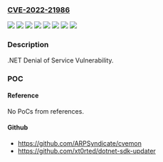 ### [CVE-2022-21986](https://cve.mitre.org/cgi-bin/cvename.cgi?name=CVE-2022-21986)
![](https://img.shields.io/static/v1?label=Product&message=.NET%205.0&color=blue)
![](https://img.shields.io/static/v1?label=Product&message=.NET%206.0&color=blue)
![](https://img.shields.io/static/v1?label=Product&message=Microsoft%20Visual%20Studio%202019%20version%2016.11%20(includes%2016.0%20-%2016.10)&color=blue)
![](https://img.shields.io/static/v1?label=Product&message=Microsoft%20Visual%20Studio%202019%20version%2016.9%20(includes%2016.0%20-%2016.8)&color=blue)
![](https://img.shields.io/static/v1?label=Product&message=Microsoft%20Visual%20Studio%202022%20version%2017.0&color=blue)
![](https://img.shields.io/static/v1?label=Product&message=Visual%20Studio%202019%20for%20Mac%20version%208.10&color=blue)
![](https://img.shields.io/static/v1?label=Version&message=n%2Fa&color=blue)
![](https://img.shields.io/static/v1?label=Vulnerability&message=Denial%20of%20Service&color=brighgreen)

### Description

.NET Denial of Service Vulnerability.

### POC

#### Reference
No PoCs from references.

#### Github
- https://github.com/ARPSyndicate/cvemon
- https://github.com/xt0rted/dotnet-sdk-updater

